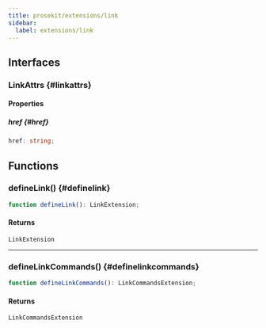 ```yaml
---
title: prosekit/extensions/link
sidebar:
  label: extensions/link
---
```


<!-- DEBUG memberWithGroups 1 -->

<!-- DEBUG memberWithGroups 4 -->

<!-- DEBUG memberWithGroups 7 -->

<!-- DEBUG memberWithGroups 8 -->

<!-- DEBUG memberWithGroups 9 -->

## Interfaces

### LinkAttrs {#linkattrs}

<!-- DEBUG memberWithGroups 1 -->

<!-- DEBUG memberWithGroups 4 -->

<!-- DEBUG memberWithGroups 7 -->

<!-- DEBUG memberWithGroups 8 -->

<!-- DEBUG memberWithGroups 9 -->

#### Properties

##### href {#href}

```ts
href: string;
```

<!-- DEBUG memberWithGroups 10 -->

## Functions

### defineLink() {#definelink}

```ts
function defineLink(): LinkExtension;
```

#### Returns

`LinkExtension`

***

### defineLinkCommands() {#definelinkcommands}

```ts
function defineLinkCommands(): LinkCommandsExtension;
```

#### Returns

`LinkCommandsExtension`

<!-- DEBUG memberWithGroups 10 -->
